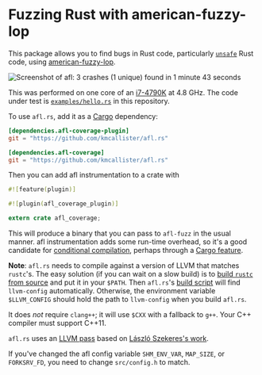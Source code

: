 # Fuzzing Rust with american-fuzzy-lop

This package allows you to find bugs in Rust code, particularly [`unsafe`][unsafe] Rust
code, using [american-fuzzy-lop][].

![Screenshot of afl: 3 crashes (1 unique) found in 1 minute 43 seconds][screenshot]

This was performed on one core of an [i7-4790K][] at 4.8 GHz. The code under
test is [`examples/hello.rs`][example] in this repository.

To use `afl.rs`, add it as a [Cargo][] dependency:

```toml
[dependencies.afl-coverage-plugin]
git = "https://github.com/kmcallister/afl.rs"

[dependencies.afl-coverage]
git = "https://github.com/kmcallister/afl.rs"
```

Then you can add afl instrumentation to a crate with

```rust
#![feature(plugin)]

#![plugin(afl_coverage_plugin)]

extern crate afl_coverage;
```

This will produce a binary that you can pass to `afl-fuzz` in the usual manner.
afl instrumentation adds some run-time overhead, so it's a good candidate for
[conditional compilation][], perhaps through a [Cargo feature][].

**Note**: `afl.rs` needs to compile against a version of LLVM that matches
`rustc`'s. The easy solution (if you can wait on a slow build) is to [build
`rustc` from source][from source] and put it in your `$PATH`. Then `afl.rs`'s
[build script][] will find `llvm-config` automatically. Otherwise, the environment
variable `$LLVM_CONFIG` should hold the path to `llvm-config` when you build
`afl.rs`.

It does *not* require `clang++`; it will use `$CXX` with a fallback to `g++`.
Your C++ compiler must support C++11.

`afl.rs` uses an [LLVM pass][] based on [László Szekeres's work][mailing-list].

If you've changed the afl config variable `SHM_ENV_VAR`, `MAP_SIZE`, or
`FORKSRV_FD`, you need to change `src/config.h` to match.

[conditional compilation]: http://doc.rust-lang.org/reference.html#conditional-compilation
[american-fuzzy-lop]: http://lcamtuf.coredump.cx/afl/
[Cargo feature]: http://doc.crates.io/manifest.html#the-[features]-section
[build script]: https://github.com/kmcallister/afl.rs/blob/master/plugin/build.bash
[mailing-list]: https://groups.google.com/forum/#!msg/afl-users/gpa_igE8G50/uLAmT6v-bQEJ
[from source]: https://github.com/rust-lang/rust#building-from-source
[screenshot]: http://i.imgur.com/SbjNZKr.png
[LLVM pass]: https://github.com/kmcallister/afl.rs/blob/master/plugin/src/afl_cov.cc
[i7-4790k]: http://ark.intel.com/products/80807/Intel-Core-i7-4790K-Processor-8M-Cache-up-to-4_40-GHz
[example]: https://github.com/kmcallister/afl.rs/blob/master/examples/hello.rs
[unsafe]: http://doc.rust-lang.org/book/unsafe-code.html
[Cargo]: http://doc.crates.io/
